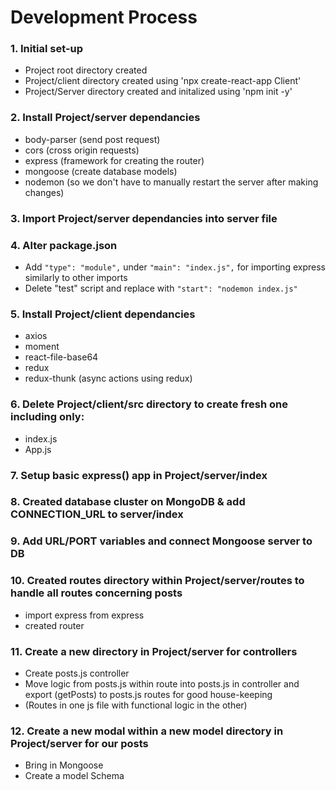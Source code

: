 # Development Process

<!-- by Karsen Hansen: -->

### 1. Initial set-up

- Project root directory created
- Project/client directory created using 'npx create-react-app Client'
- Project/Server directory created and initalized using 'npm init -y'

### 2. Install Project/server dependancies

- body-parser (send post request)
- cors (cross origin requests)
- express (framework for creating the router)
- mongoose (create database models)
- nodemon (so we don't have to manually restart the server after making changes)

### 3. Import Project/server dependancies into server file

### 4. Alter package.json

- Add `"type": "module",` under `"main": "index.js",` for importing express similarly to other imports
- Delete "test" script and replace with `"start": "nodemon index.js"`

### 5. Install Project/client dependancies

- axios
- moment
- react-file-base64
- redux
- redux-thunk (async actions using redux)

### 6. Delete Project/client/src directory to create fresh one including only:

- index.js
- App.js

### 7. Setup basic express() app in Project/server/index

### 8. Created database cluster on MongoDB & add CONNECTION_URL to server/index

### 9. Add URL/PORT variables and connect Mongoose server to DB

### 10. Created routes directory within Project/server/routes to handle all routes concerning posts

- import express from express
- created router

### 11. Create a new directory in Project/server for controllers

- Create posts.js controller
- Move logic from posts.js within route into posts.js in controller and export (getPosts) to posts.js routes for good house-keeping
- (Routes in one js file with functional logic in the other)

### 12. Create a new modal within a new model directory in Project/server for our posts

- Bring in Mongoose
- Create a model Schema
